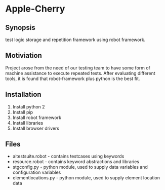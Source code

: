 # Apple-Cherry

## Synopsis

test logic storage and repetition framework using robot framework. 

## Motiviation

Project arose from the need of our testing team to have some form of machine assistance to execute repeated tests.
After evaluating different tools, it is found that  robot-framework plus python is the best fit.

## Installation

  1. Install python 2
  2. Install pip
  3. Install robot framework
  4. Install libraries
  5. Install browser drivers

## Files

- aitestsuite.robot         - contains testcases using keywords
- resource.robot      - contains keyword abstractions and libraries
- stgconfig.py        - python module, used to supply data variables and configuration variables
- elementlocations.py -  python module, used to supply  element location data

